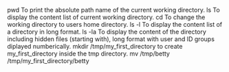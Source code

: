 pwd To print the absolute path name of the current working directory.
ls To display the content list of current working directory.
cd To change the working directory to users home directory.
ls -l To display the content list of a directory in long format.
ls -la To display the content of the directory including hidden files (starting with), long format with user and ID groups diplayed numberically.
mkdir /tmp/my_first_directory  to create my_first_directory inside the tmp directory.
mv /tmp/betty /tmp/my_first_directory/betty
